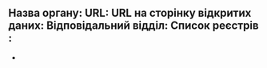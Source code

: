 Назва органу:
URL:
URL на сторінку відкритих даних:
Відповідальний відділ:
Список реєстрів :
  -
  -
